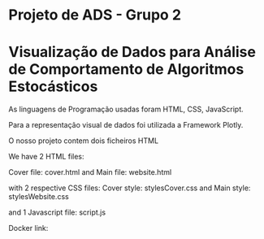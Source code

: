 # Projeto de ADS - Grupo 2
# Visualização de Dados para Análise de Comportamento de Algoritmos Estocásticos

As linguagens de Programação usadas foram HTML, CSS, JavaScript.

Para a representação visual de dados foi utilizada a Framework Plotly.

O nosso projeto contem dois ficheiros HTML

We have 2 HTML files: 

Cover file: cover.html 
and Main file: website.html

with 2 respective CSS files: Cover style: stylesCover.css and Main style: stylesWebsite.css

and 1 Javascript file: script.js

Docker link: 
